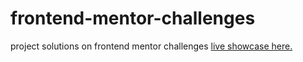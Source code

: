 # frontend-mentor-challenges

project solutions on frontend mentor challenges
[live showcase here.](https://dreamy-johnson-8b6ab4.netlify.app/)
